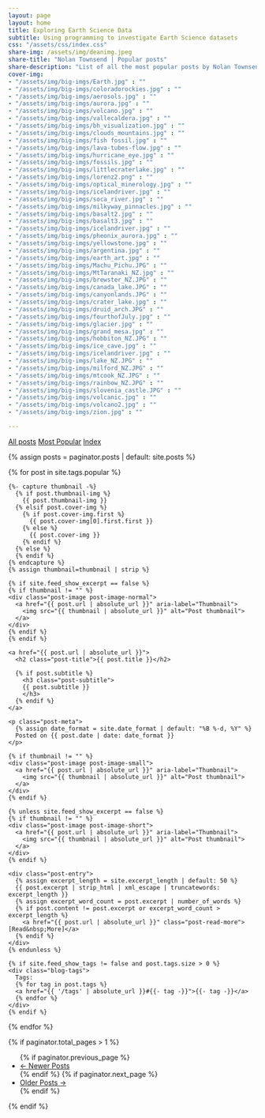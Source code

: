 ```yaml
---
layout: page
layout: home
title: Exploring Earth Science Data
subtitle: Using programming to investigate Earth Science datasets
css: "/assets/css/index.css"
share-img: /assets/img/deanimg.jpeg
share-title: "Nolan Townsend | Popular posts"
share-description: "List of all the most popular posts by Nolan Townsend."
cover-img:
- "/assets/img/big-imgs/Earth.jpg" : ""
- "/assets/img/big-imgs/coloradorockies.jpg" : ""
- "/assets/img/big-imgs/aerosols.jpg" : ""
- "/assets/img/big-imgs/aurora.jpg" : ""
- "/assets/img/big-imgs/volcano.jpg" : ""
- "/assets/img/big-imgs/vallecaldera.jpg" : ""
- "/assets/img/big-imgs/bh_visualization.jpg" : ""
- "/assets/img/big-imgs/clouds_mountains.jpg" : ""
- "/assets/img/big-imgs/fish fossil.jpg" : ""
- "/assets/img/big-imgs/lava-tubes-flow.jpg" : ""
- "/assets/img/big-imgs/hurricane_eye.jpg" : ""
- "/assets/img/big-imgs/fossils.jpg" : ""
- "/assets/img/big-imgs/littlecraterlake.jpg" : ""
- "/assets/img/big-imgs/lorenz2.png" : ""
- "/assets/img/big-imgs/optical_minerology.jpg" : ""
- "/assets/img/big-imgs/icelandriver.jpg" : ""
- "/assets/img/big-imgs/soca_river.jpg" : ""
- "/assets/img/big-imgs/milkyway_pinnacles.jpg" : ""
- "/assets/img/big-imgs/basalt2.jpg" : ""
- "/assets/img/big-imgs/basalt3.jpg" : ""
- "/assets/img/big-imgs/icelandriver.jpg" : ""
- "/assets/img/big-imgs/pheonix_aurora.jpg" : ""
- "/assets/img/big-imgs/yellowstone.jpg" : ""
- "/assets/img/big-imgs/argentina.jpg" : ""
- "/assets/img/big-imgs/earth_art.jpg" : ""
- "/assets/img/big-imgs/Machu_Pichu.JPG" : ""
- "/assets/img/big-imgs/MtTaranaki_NZ.jpg" : ""
- "/assets/img/big-imgs/brewster_NZ.JPG" : ""
- "/assets/img/big-imgs/canada_lake.JPG" : ""
- "/assets/img/big-imgs/canyonlands.JPG" : ""
- "/assets/img/big-imgs/crater_lake.jpg" : ""
- "/assets/img/big-imgs/druid_arch.JPG" : ""
- "/assets/img/big-imgs/fourthofJuly.jpg" : ""
- "/assets/img/big-imgs/glacier.jpg" : ""
- "/assets/img/big-imgs/grand_mesa.jpg" : ""
- "/assets/img/big-imgs/hobbiton_NZ.JPG" : ""
- "/assets/img/big-imgs/ice_cave.jpg" : ""
- "/assets/img/big-imgs/icelandriver.jpg" : ""
- "/assets/img/big-imgs/lake_NZ.JPG" : ""
- "/assets/img/big-imgs/milford_NZ.JPG" : ""
- "/assets/img/big-imgs/mtcook_NZ.JPG" : ""
- "/assets/img/big-imgs/rainbow_NZ.JPG" : ""
- "/assets/img/big-imgs/slovenia_castle.JPG" : ""
- "/assets/img/big-imgs/volcanic.jpg" : ""
- "/assets/img/big-imgs/volcano2.jpg" : ""
- "/assets/img/big-imgs/zion.jpg" : ""

---
```


<div class="list-filters">
  <a href="/" class="list-filter">All posts</a>
  <a href="/popular" class="list-filter filter-selected">Most Popular</a>
  <a href="/tags" class="list-filter">Index</a>
</div>

{% assign posts = paginator.posts | default: site.posts %}

<div class="posts-list">
  {% for post in site.tags.popular %}
  <article class="post-preview">

    {%- capture thumbnail -%}
      {% if post.thumbnail-img %}
        {{ post.thumbnail-img }}
      {% elsif post.cover-img %}
        {% if post.cover-img.first %}
          {{ post.cover-img[0].first.first }}
        {% else %}
          {{ post.cover-img }}
        {% endif %}
      {% else %}
      {% endif %}
    {% endcapture %}
    {% assign thumbnail=thumbnail | strip %}

    {% if site.feed_show_excerpt == false %}
    {% if thumbnail != "" %}
    <div class="post-image post-image-normal">
      <a href="{{ post.url | absolute_url }}" aria-label="Thumbnail">
        <img src="{{ thumbnail | absolute_url }}" alt="Post thumbnail">
      </a>
    </div>
    {% endif %}
    {% endif %}

    <a href="{{ post.url | absolute_url }}">
      <h2 class="post-title">{{ post.title }}</h2>

      {% if post.subtitle %}
        <h3 class="post-subtitle">
        {{ post.subtitle }}
        </h3>
      {% endif %}
    </a>

    <p class="post-meta">
      {% assign date_format = site.date_format | default: "%B %-d, %Y" %}
      Posted on {{ post.date | date: date_format }}
    </p>

    {% if thumbnail != "" %}
    <div class="post-image post-image-small">
      <a href="{{ post.url | absolute_url }}" aria-label="Thumbnail">
        <img src="{{ thumbnail | absolute_url }}" alt="Post thumbnail">
      </a>
    </div>
    {% endif %}

    {% unless site.feed_show_excerpt == false %}
    {% if thumbnail != "" %}
    <div class="post-image post-image-short">
      <a href="{{ post.url | absolute_url }}" aria-label="Thumbnail">
        <img src="{{ thumbnail | absolute_url }}" alt="Post thumbnail">
      </a>
    </div>
    {% endif %}

    <div class="post-entry">
      {% assign excerpt_length = site.excerpt_length | default: 50 %}
      {{ post.excerpt | strip_html | xml_escape | truncatewords: excerpt_length }}
      {% assign excerpt_word_count = post.excerpt | number_of_words %}
      {% if post.content != post.excerpt or excerpt_word_count > excerpt_length %}
        <a href="{{ post.url | absolute_url }}" class="post-read-more">[Read&nbsp;More]</a>
      {% endif %}
    </div>
    {% endunless %}

    {% if site.feed_show_tags != false and post.tags.size > 0 %}
    <div class="blog-tags">
      Tags:
      {% for tag in post.tags %}
      <a href="{{ '/tags' | absolute_url }}#{{- tag -}}">{{- tag -}}</a>
      {% endfor %}
    </div>
    {% endif %}

   </article>
  {% endfor %}
</div>

{% if paginator.total_pages > 1 %}
<ul class="pagination main-pager">
  {% if paginator.previous_page %}
  <li class="page-item previous">
    <a class="page-link" href="{{ paginator.previous_page_path | absolute_url }}">&larr; Newer Posts</a>
  </li>
  {% endif %}
  {% if paginator.next_page %}
  <li class="page-item next">
    <a class="page-link" href="{{ paginator.next_page_path | absolute_url }}">Older Posts &rarr;</a>
  </li>
  {% endif %}
</ul>
{% endif %}